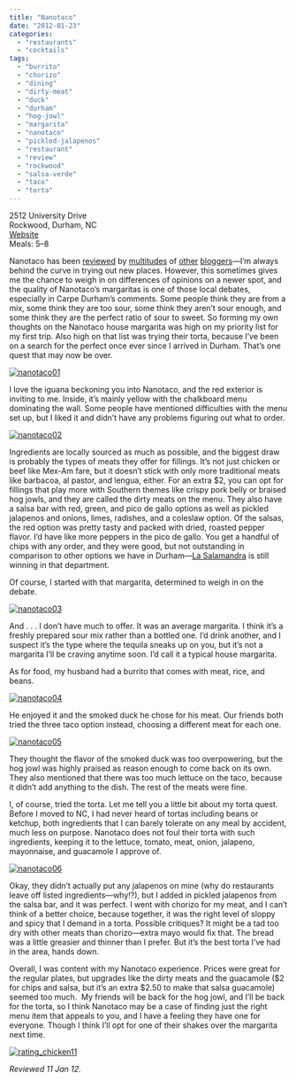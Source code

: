 ```yaml
---
title: "Nanotaco"
date: "2012-01-23"
categories:
  - "restaurants"
  - "cocktails"
tags:
  - "burrito"
  - "chorizo"
  - "dining"
  - "dirty-meat"
  - "duck"
  - "durham"
  - "hog-jowl"
  - "margarita"
  - "nanotaco"
  - "pickled-jalapenos"
  - "restaurant"
  - "review"
  - "rockwood"
  - "salsa-verde"
  - "taco"
  - "torta"
---
```


2512 University Drive\
Rockwood, Durham, NC\
[Website](http://nanataco.com/)\
Meals: $5–$8

Nanotaco has been [reviewed](https://thegourmez-wpmedia.s3.amazonaws.com/2011/09/19/nanataco/) by [multitudes](http://demandy.com/nanataco/) of [other](http://www.crankydiners.com/2011/10/20/restaurant-review-nanataco-in-durham/) [bloggers](http://stircrazymomsofdurham.blogspot.com/2012/01/nanataco.html)—I’m always behind the curve in trying out new places. However, this sometimes gives me the chance to weigh in on differences of opinions on a newer spot, and the quality of Nanotaco’s margaritas is one of those local debates, especially in Carpe Durham’s comments. Some people think they are from a mix, some think they are too sour, some think they aren’t sour enough, and some think they are the perfect ratio of sour to sweet. So forming my own thoughts on the Nanotaco house margarita was high on my priority list for my first trip. Also high on that list was trying their torta, because I’ve been on a search for the perfect once ever since I arrived in Durham. That’s one quest that may now be over.

[![](http://s3.amazonaws.com/thegourmez-wpmedia/2012/01/nanotaco01.jpg "nanotaco01")](http://s3.amazonaws.com/thegourmez-wpmedia/2012/01/nanotaco01.jpg)

I love the iguana beckoning you into Nanotaco, and the red exterior is inviting to me. Inside, it’s mainly yellow with the chalkboard menu dominating the wall. Some people have mentioned difficulties with the menu set up, but I liked it and didn’t have any problems figuring out what to order.

[![](http://s3.amazonaws.com/thegourmez-wpmedia/2012/01/nanotaco02.jpg "nanotaco02")](http://s3.amazonaws.com/thegourmez-wpmedia/2012/01/nanotaco02.jpg)

Ingredients are locally sourced as much as possible, and the biggest draw is probably the types of meats they offer for fillings. It’s not just chicken or beef like Mex-Am fare, but it doesn’t stick with only more traditional meats like barbacoa, al pastor, and lengua, either. For an extra $2, you can opt for fillings that play more with Southern themes like crispy pork belly or braised hog jowls, and they are called the dirty meats on the menu. They also have a salsa bar with red, green, and pico de gallo options as well as pickled jalapenos and onions, limes, radishes, and a coleslaw option. Of the salsas, the red option was pretty tasty and packed with dried, roasted pepper flavor. I’d have like more peppers in the pico de gallo. You get a handful of chips with any order, and they were good, but not outstanding in comparison to other options we have in Durham—[La Salamandra](https://thegourmez-wpmedia.s3.amazonaws.com/2011/07/19/la-salamandra/) is still winning in that department.

Of course, I started with that margarita, determined to weigh in on the debate.

[![](http://s3.amazonaws.com/thegourmez-wpmedia/2012/01/nanotaco03.jpg "nanotaco03")](http://s3.amazonaws.com/thegourmez-wpmedia/2012/01/nanotaco03.jpg)

And . . . I don’t have much to offer. It was an average margarita. I think it’s a freshly prepared sour mix rather than a bottled one. I’d drink another, and I suspect it’s the type where the tequila sneaks up on you, but it’s not a margarita I’ll be craving anytime soon. I’d call it a typical house margarita.

As for food, my husband had a burrito that comes with meat, rice, and beans.

[![](http://s3.amazonaws.com/thegourmez-wpmedia/2012/01/nanotaco04.jpg "nanotaco04")](http://s3.amazonaws.com/thegourmez-wpmedia/2012/01/nanotaco04.jpg)

He enjoyed it and the smoked duck he chose for his meat. Our friends both tried the three taco option instead, choosing a different meat for each one.

[![](http://s3.amazonaws.com/thegourmez-wpmedia/2012/01/nanotaco05.jpg "nanotaco05")](http://s3.amazonaws.com/thegourmez-wpmedia/2012/01/nanotaco05.jpg)

They thought the flavor of the smoked duck was too overpowering, but the hog jowl was highly praised as reason enough to come back on its own. They also mentioned that there was too much lettuce on the taco, because it didn’t add anything to the dish. The rest of the meats were fine.

I, of course, tried the torta. Let me tell you a little bit about my torta quest. Before I moved to NC, I had never heard of tortas including beans or ketchup, both ingredients that I can barely tolerate on any meal by accident, much less on purpose. Nanotaco does not foul their torta with such ingredients, keeping it to the lettuce, tomato, meat, onion, jalapeno, mayonnaise, and guacamole I approve of.

[![](http://s3.amazonaws.com/thegourmez-wpmedia/2012/01/nanotaco06.jpg "nanotaco06")](http://s3.amazonaws.com/thegourmez-wpmedia/2012/01/nanotaco06.jpg)

Okay, they didn’t actually put any jalapenos on mine (why do restaurants leave off listed ingredients—why!?), but I added in pickled jalapenos from the salsa bar, and it was perfect. I went with chorizo for my meat, and I can’t think of a better choice, because together, it was the right level of sloppy and spicy that I demand in a torta. Possible critiques? It might be a tad too dry with other meats than chorizo—extra mayo would fix that. The bread was a little greasier and thinner than I prefer. But it’s the best torta I’ve had in the area, hands down.

Overall, I was content with my Nanotaco experience. Prices were great for the regular plates, but upgrades like the dirty meats and the guacamole ($2 for chips and salsa, but it’s an extra $2.50 to make that salsa guacamole) seemed too much.  My friends will be back for the hog jowl, and I’ll be back for the torta, so I think Nanotaco may be a case of finding just the right menu item that appeals to you, and I have a feeling they have one for everyone. Though I think I’ll opt for one of their shakes over the margarita next time.

[![](http://s3.amazonaws.com/thegourmez-wpmedia/2009/02/rating_chicken11.gif "rating_chicken11")](http://s3.amazonaws.com/thegourmez-wpmedia/2009/02/rating_chicken11.gif)

_Reviewed 11 Jan 12._
